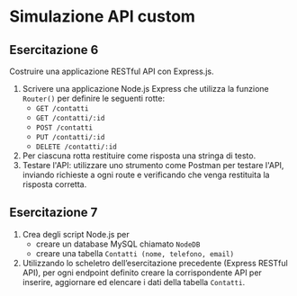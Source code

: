 # Simulazione API custom

## Esercitazione 6

Costruire una applicazione RESTful API con Express.js.

1. Scrivere una applicazione Node.js Express che utilizza la funzione `Router()` per definire le seguenti rotte:
   - `GET /contatti`
   - `GET /contatti/:id`
   - `POST /contatti`
   - `PUT /contatti/:id`
   - `DELETE /contatti/:id`
2. Per ciascuna rotta restituire come risposta una stringa di testo.
3. Testare l'API: utilizzare uno strumento come Postman per testare l'API, inviando richieste a ogni route e verificando che venga restituita la risposta corretta.

## Esercitazione 7

1. Crea degli script Node.js per
   - creare un database MySQL chiamato `NodeDB`
   - creare una tabella `Contatti (nome, telefono, email)`
2. Utilizzando lo scheletro dell’esercitazione precedente (Express RESTful API), per ogni endpoint definito creare la corrispondente API per inserire, aggiornare ed elencare i dati della tabella `Contatti`.
